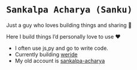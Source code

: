  <h1> <sub><samp>Sankalpa Acharya (Sanku) </samp> </h1></sub>

Just a guy who loves building things and sharing 🐍

Here I build things I’d personally love to use ❤️

- I often use js,py and go to write code.
- Currently building [weride](https://weride.live)
- My old account is [sankalpa-acharya](https://github.com/sankalpa-acharya)
